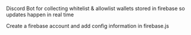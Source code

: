 Discord Bot for collecting whitelist & allowlist wallets stored in firebase so updates happen in real time

Create a firebase account and add config information in firebase.js
